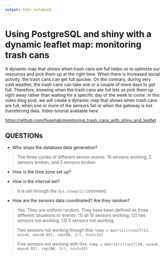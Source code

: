 ```yaml
---
output: html_notebook
---
```

# Using PostgreSQL and shiny with a dynamic leaflet map: monitoring trash cans

A dynamic map that shows when trash cans are full helps us to optimize our resources and pick them up at the right time. When there is increased social activity, the trash cans can get full quicker. On the contrary, during very cold weather, the trash cans can take one or a couple of more days to get full. Therefore, knowing when the trash cans are full lets us pick them up right away rather than waiting for a specific day of the week to come. In this video blog post, we will create a dynamic map that shows when trash cans are full, when one or more of the sensors fail or when the gateway is not transferring data. Video tutorial available here


https://github.com/fissehab/monitoring_trash_cans_with_shiny_and_leaflet


## QUESTIONs

* Who stops the database data generation?
  
> The three cycles of different sensor events. 15 sensors working; 2 sensors broken; and 5 sensors broken.

* How is the time zone set up?

* How is the interval set?

> It is set through the `Sys.sleep(2)` command.

* How are the sensors data coordinated? Are they random?

> Yes. They are uniform random. They have been defined as three different situations or events: (1) all 15 sensors working; (2) two sensors not working; (3) 5 sensors not working. 

> Two sensors not working though this:
`temp = matrix(c(runif(13, min=0, max=0.03), rep(NA, 2)), ncol=15)`

> Five sensors not working with this:
`temp = matrix(c(runif(10, min=0, max=0.03), rep(NA, 5)), ncol=15)`





